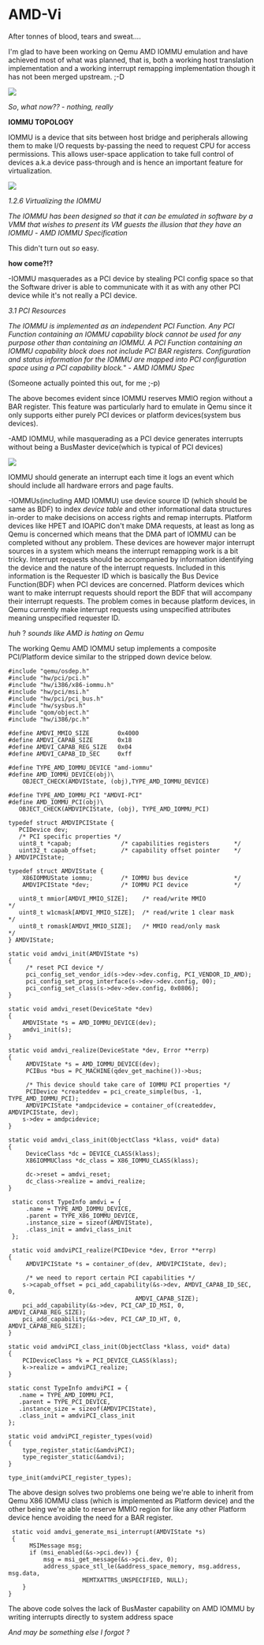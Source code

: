 # AMD-Vi

After tonnes of blood, tears and sweat....

I'm glad to have been working on Qemu AMD IOMMU emulation and have achieved most of what was planned, that is, both a working host translation implementation and a working interrupt remapping implementation though it has not been merged upstream. ;-D

![](hotpepper.co.ke/content/images/2016/08/complete.png)

*So*, *what now??* - *nothing, really*

**IOMMU TOPOLOGY**

IOMMU is a device that sits between host bridge and peripherals allowing them to make I/O requests by-passing the need to request CPU for access permissions. This allows user-space application to take full control of devices a.k.a device pass-through and is hence an important feature for virtualization.

![](hotpepper.co.ke/content/images/2016/08/2016-08-02-180438_1366x768_scrot.png)

*1.2.6  Virtualizing the IOMMU*

 *The IOMMU has been designed so that it can be   emulated in  software by a VMM that wishes to present its VM guests the illusion that they have an IOMMU*   - *AMD IOMMU Specification*

This didn't turn out *so* easy.

**how come?!?**

-IOMMU masquerades as a PCI device by stealing PCI config space so that the Software driver is able to communicate with it as with any other PCI device while it's not really a PCI device.

_3.1 PCI Resources_ 

  _The IOMMU is implemented as an independent PCI Function. Any PCI Function containing an IOMMU capability block cannot be used for any purpose other than containing an IOMMU. A PCI Function containing an IOMMU capability block does not include PCI BAR registers. Configuration and status information for the IOMMU are mapped into PCI configuration space using a PCI capability block._"  - *AMD IOMMU Spec*

(Someone actually pointed this out, for me ;-p)

The above becomes evident since IOMMU reserves MMIO region without a BAR register. This feature was particularly hard to emulate in Qemu since it only supports either purely PCI devices or platform devices(system bus devices).

-AMD IOMMU, while masquerading as a PCI device generates interrupts without being a BusMaster device(which is typical of PCI devices)

![](hotpepper.co.ke/content/images/2016/08/busmaster-3.png)

IOMMU should generate an interrupt each time it logs an event which should include all hardware errors and page faults.

-IOMMUs(including AMD IOMMU) use device source ID (which should be same as BDF) to index _device table_ and other informational data structures in-order to make decisions on access rights and remap interrupts. Platform devices like HPET and IOAPIC don't make DMA requests, at least as long as Qemu is concerned which means that the DMA part of IOMMU can be completed without any problem. These devices are however major interrupt sources in a system which means the interrupt remapping work is a bit tricky. Interrupt requests should be accompanied by information identifying the device and the nature of the interrupt requests. Included in this information is the Requester ID which is basically the Bus Device Function(BDF) when PCI devices are concerned. Platform devices which want to make interrupt requests should report the BDF that will accompany their interrupt requests. The problem comes in because platform devices, in Qemu currently make interrupt requests using unspecified attributes meaning unspecified requester ID.

_huh_ ? _sounds like AMD is hating on Qemu_

The working Qemu AMD IOMMU setup implements a composite PCI/Platform device similar to the stripped down device below.

    #include "qemu/osdep.h"
    #include "hw/pci/pci.h"
    #include "hw/i386/x86-iommu.h"
    #include "hw/pci/msi.h"
    #include "hw/pci/pci_bus.h"
    #include "hw/sysbus.h"
    #include "qom/object.h"
    #include "hw/i386/pc.h"

    #define AMDVI_MMIO_SIZE        0x4000
    #define AMDVI_CAPAB_SIZE       0x18
    #define AMDVI_CAPAB_REG_SIZE   0x04
    #define AMDVI_CAPAB_ID_SEC     0xff

    #define TYPE_AMD_IOMMU_DEVICE "amd-iommu"
    #define AMD_IOMMU_DEVICE(obj)\
        OBJECT_CHECK(AMDVIState, (obj),TYPE_AMD_IOMMU_DEVICE)

    #define TYPE_AMD_IOMMU_PCI "AMDVI-PCI"
    #define AMD_IOMMU_PCI(obj)\
       OBJECT_CHECK(AMDVIPCIState, (obj), TYPE_AMD_IOMMU_PCI)

    typedef struct AMDVIPCIState {
       PCIDevice dev;
       /* PCI specific properties */
       uint8_t *capab;              /* capabilities registers       */
       uint32_t capab_offset;       /* capability offset pointer    */
    } AMDVIPCIState;

    typedef struct AMDVIState {
        X86IOMMUState iommu;        /* IOMMU bus device             */
        AMDVIPCIState *dev;         /* IOMMU PCI device             */

       uint8_t mmior[AMDVI_MMIO_SIZE];    /* read/write MMIO              */
       uint8_t w1cmask[AMDVI_MMIO_SIZE];  /* read/write 1 clear mask      */
       uint8_t romask[AMDVI_MMIO_SIZE];   /* MMIO read/only mask          */
    } AMDVIState;

    static void amdvi_init(AMDVIState *s)
    {
         /* reset PCI device */
         pci_config_set_vendor_id(s->dev->dev.config, PCI_VENDOR_ID_AMD);
         pci_config_set_prog_interface(s->dev->dev.config, 00);
         pci_config_set_class(s->dev->dev.config, 0x0806);
    }

    static void amdvi_reset(DeviceState *dev)
    {
        AMDVIState *s = AMD_IOMMU_DEVICE(dev);
        amdvi_init(s);
    }

    static void amdvi_realize(DeviceState *dev, Error **errp)
    {
         AMDVIState *s = AMD_IOMMU_DEVICE(dev);
         PCIBus *bus = PC_MACHINE(qdev_get_machine())->bus;

         /* This device should take care of IOMMU PCI properties */
         PCIDevice *createddev = pci_create_simple(bus, -1, TYPE_AMD_IOMMU_PCI);
         AMDVIPCIState *amdpcidevice = container_of(createddev, AMDVIPCIState, dev);
        s->dev = amdpcidevice;
    }

    static void amdvi_class_init(ObjectClass *klass, void* data)
    {
         DeviceClass *dc = DEVICE_CLASS(klass);
         X86IOMMUClass *dc_class = X86_IOMMU_CLASS(klass);

         dc->reset = amdvi_reset;
         dc_class->realize = amdvi_realize;
    }

     static const TypeInfo amdvi = {
         .name = TYPE_AMD_IOMMU_DEVICE,
         .parent = TYPE_X86_IOMMU_DEVICE,
         .instance_size = sizeof(AMDVIState),
         .class_init = amdvi_class_init
     };

     static void amdviPCI_realize(PCIDevice *dev, Error **errp)
    {
         AMDVIPCIState *s = container_of(dev, AMDVIPCIState, dev);

         /* we need to report certain PCI capabilities */
        s->capab_offset = pci_add_capability(&s->dev, AMDVI_CAPAB_ID_SEC, 0,
                                        AMDVI_CAPAB_SIZE);
        pci_add_capability(&s->dev, PCI_CAP_ID_MSI, 0, AMDVI_CAPAB_REG_SIZE);
        pci_add_capability(&s->dev, PCI_CAP_ID_HT, 0, AMDVI_CAPAB_REG_SIZE);
    } 

    static void amdviPCI_class_init(ObjectClass *klass, void* data)
    {
        PCIDeviceClass *k = PCI_DEVICE_CLASS(klass);
        k->realize = amdviPCI_realize;
    }

    static const TypeInfo amdviPCI = {
       .name = TYPE_AMD_IOMMU_PCI,
       .parent = TYPE_PCI_DEVICE,
       .instance_size = sizeof(AMDVIPCIState),
       .class_init = amdviPCI_class_init
    };

    static void amdviPCI_register_types(void)
    {
        type_register_static(&amdviPCI);
        type_register_static(&amdvi);
    }

    type_init(amdviPCI_register_types);

The above design solves two problems one being we're able to inherit from Qemu X86 IOMMU class (which is implemented as Platform device) and the other being we're able to reserve MMIO region for like any other Platform device hence avoiding the need for a BAR register.

     static void amdvi_generate_msi_interrupt(AMDVIState *s)
     {
          MSIMessage msg;
          if (msi_enabled(&s->pci.dev)) {
              msg = msi_get_message(&s->pci.dev, 0);
              address_space_stl_le(&address_space_memory, msg.address, msg.data,
                         MEMTXATTRS_UNSPECIFIED, NULL);
        }
    }

The above code solves the lack of BusMaster capability on AMD IOMMU by writing interrupts directly to system address space

_And may be something else I forgot ?_
